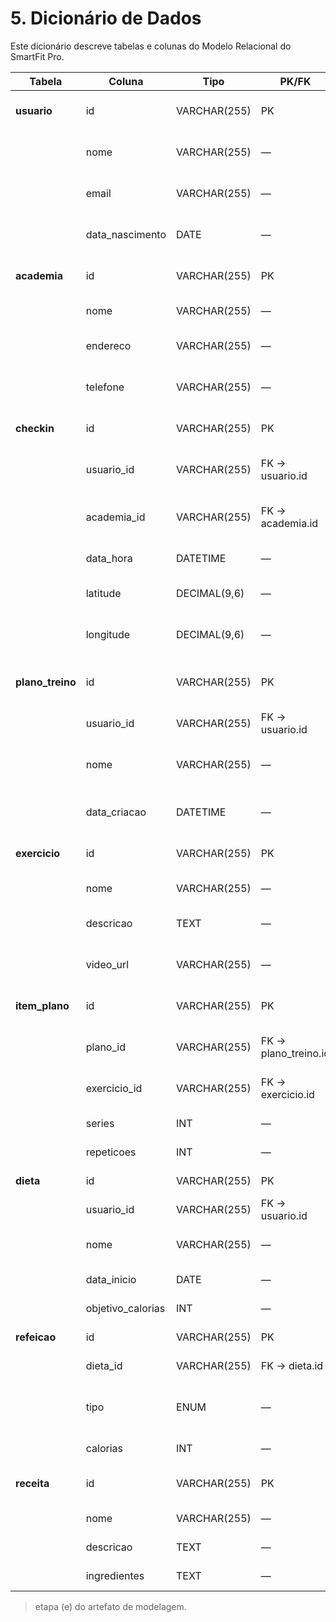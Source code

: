 # 5. Dicionário de Dados

Este dicionário descreve tabelas e colunas do Modelo Relacional do SmartFit Pro.

| Tabela            | Coluna             | Tipo         | PK/FK                 | Descrição                              |
| ----------------- | ------------------ | ------------ | --------------------- | -------------------------------------- |
| **usuario**       | id                 | VARCHAR(255) | PK                    | Identificador único do usuário         |
|                   | nome               | VARCHAR(255) | —                     | Nome completo do usuário               |
|                   | email              | VARCHAR(255) | —                     | Endereço de e‑mail do usuário          |
|                   | data\_nascimento   | DATE         | —                     | Data de nascimento do usuário          |
| **academia**      | id                 | VARCHAR(255) | PK                    | Identificador único da academia        |
|                   | nome               | VARCHAR(255) | —                     | Nome da academia                       |
|                   | endereco           | VARCHAR(255) | —                     | Endereço completo da academia          |
|                   | telefone           | VARCHAR(255) | —                     | Telefone de contato da academia        |
| **checkin**       | id                 | VARCHAR(255) | PK                    | Identificador do registro de check‑in  |
|                   | usuario\_id        | VARCHAR(255) | FK → usuario.id       | ID do usuário que fez o check‑in       |
|                   | academia\_id       | VARCHAR(255) | FK → academia.id      | ID da academia onde ocorreu o check‑in |
|                   | data\_hora         | DATETIME     | —                     | Data e hora do check‑in                |
|                   | latitude           | DECIMAL(9,6) | —                     | Latitude do local do check‑in          |
|                   | longitude          | DECIMAL(9,6) | —                     | Longitude do local do check‑in         |
| **plano\_treino** | id                 | VARCHAR(255) | PK                    | Identificador único do plano de treino |
|                   | usuario\_id        | VARCHAR(255) | FK → usuario.id       | ID do usuário dono do plano            |
|                   | nome               | VARCHAR(255) | —                     | Nome descritivo do plano de treino     |
|                   | data\_criacao      | DATETIME     | —                     | Data de criação do plano               |
| **exercicio**     | id                 | VARCHAR(255) | PK                    | Identificador único do exercício       |
|                   | nome               | VARCHAR(255) | —                     | Nome do exercício                      |
|                   | descricao          | TEXT         | —                     | Descrição detalhada do exercício       |
|                   | video\_url         | VARCHAR(255) | —                     | Link para vídeo demonstrativo          |
| **item\_plano**   | id                 | VARCHAR(255) | PK                    | Identificador da associação            |
|                   | plano\_id          | VARCHAR(255) | FK → plano\_treino.id | ID do plano de treino associado        |
|                   | exercicio\_id      | VARCHAR(255) | FK → exercicio.id     | ID do exercício associado              |
|                   | series             | INT          | —                     | Número de séries                       |
|                   | repeticoes         | INT          | —                     | Número de repetições                   |
| **dieta**         | id                 | VARCHAR(255) | PK                    | Identificador único da dieta           |
|                   | usuario\_id        | VARCHAR(255) | FK → usuario.id       | ID do usuário dono da dieta            |
|                   | nome               | VARCHAR(255) | —                     | Nome descritivo da dieta               |
|                   | data\_inicio       | DATE         | —                     | Data de início da dieta                |
|                   | objetivo\_calorias | INT          | —                     | Meta diária de calorias                |
| **refeicao**      | id                 | VARCHAR(255) | PK                    | Identificador da refeição              |
|                   | dieta\_id          | VARCHAR(255) | FK → dieta.id         | ID da dieta associada                  |
|                   | tipo               | ENUM         | —                     | Tipo de refeição (café, almoço, etc.)  |
|                   | calorias           | INT          | —                     | Calorias totais da refeição            |
| **receita**       | id                 | VARCHAR(255) | PK                    | Identificador único da receita         |
|                   | nome               | VARCHAR(255) | —                     | Nome da receita                        |
|                   | descricao          | TEXT         | —                     | Instruções de preparo                  |
|                   | ingredientes       | TEXT         | —                     | Lista de ingredientes                  |

>etapa (e) do artefato de modelagem.
